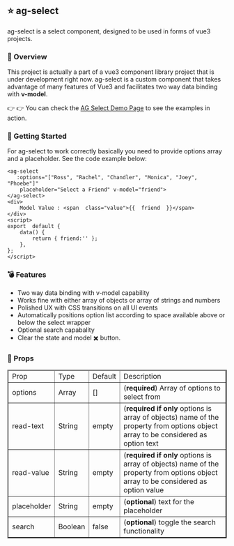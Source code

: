 ##  :star: ag-select

ag-select is a  select component, designed to be used in forms of vue3 projects.

### :eyes: Overview

This project is actually a part of a vue3 component library  project that is under development right now.
ag-select is a custom component that takes advantage of many features of Vue3 and facilitates two way data binding with 
**v-model**. 

:point_right: :point_right:  You can check the [AG Select Demo Page](https://arsendemirci.github.io/ag-select/) to see the examples in action.

### :gun: Getting Started

For ag-select to work correctly basically you need to provide options array and a placeholder. See the code example below:

```
<ag-select
   :options="["Ross", "Rachel", "Chandler", "Monica", "Joey", "Phoebe"]"
    placeholder="Select a Friend" v-model="friend">
</ag-select>
<div>
	Model Value : <span  class="value">{{  friend  }}</span>
</div>
<script>
export  default {
	data() {
		return { friend:'' };
	},
};
</script>
```

### :bomb: Features

- Two way data binding with v-model capability
- Works fine with either array of objects or array of strings and numbers
- Polished UX with CSS transitions on all UI events
- Automatically positions option list according to space available above or below the select wrapper
- Optional search capabality
- Clear the state and model :heavy_multiplication_x: button.

### :pill: Props

<table border="2">
	<thead>
		<tr>
			<td>Prop</td>
			<td>Type</td>
			<td>Default</td>
			<td>Description</td>
		</tr>
	</thead>
	<tbody>
		<tr>
	        <td>options</td><td>Array</td><td>[]</td><td>(<b>required</b>) Array of options to select from</td>
	    </tr>
	    <tr>
	        <td>read-text</td><td>String</td><td>empty</td><td>(<b>required if only</b>  options is array of objects)  name of the property from options object array to be considered as option text</td>
	    </tr>
	    <tr>
	        <td>read-value</td><td>String</td><td>empty</td><td>(<b>required if only</b>  options is array of objects)  name of the property from options object array to be considered as option value</td>
	    </tr>
	    <tr>
	        <td>placeholder</td><td>String</td><td>empty</td><td>(<b>optional</b>) text for the placeholder</td>
	    </tr>
	    <tr>
	        <td>search</td><td>Boolean</td><td>false</td><td>(<b>optional</b>) toggle the search functionality</td>
	    </tr>
	</tbody>
</table>
